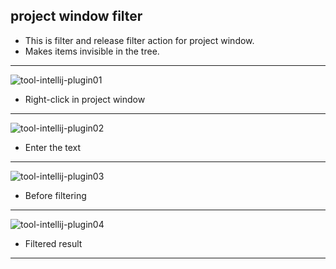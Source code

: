 ## project window filter
- This is filter and release filter action for project window.
- Makes items invisible in the tree.

---

![tool-intellij-plugin01](https://simuruk-wiki.s3.ap-northeast-2.amazonaws.com/tool-intellij-plugin01.png)
* Right-click in project window

---

![tool-intellij-plugin02](https://simuruk-wiki.s3.ap-northeast-2.amazonaws.com/tool-intellij-plugin02.png)
* Enter the text

---

![tool-intellij-plugin03](https://simuruk-wiki.s3.ap-northeast-2.amazonaws.com/tool-intellij-plugin03.png)
* Before filtering

---

![tool-intellij-plugin04](https://simuruk-wiki.s3.ap-northeast-2.amazonaws.com/tool-intellij-plugin04.png)
* Filtered result

---